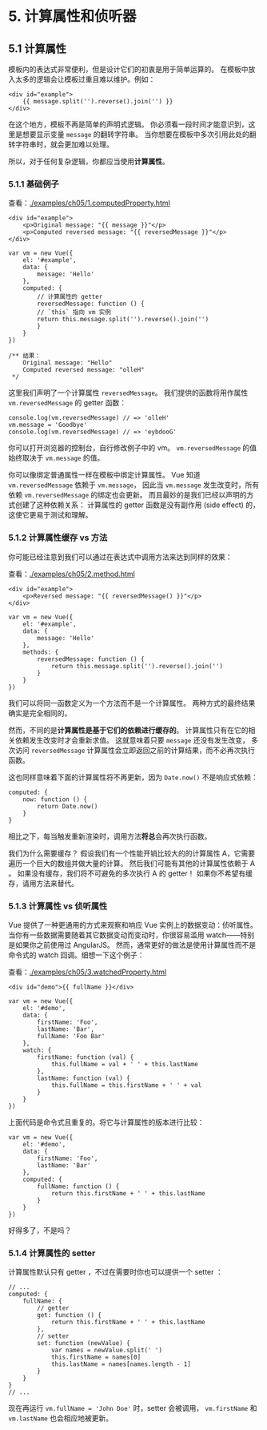 # 5. 计算属性和侦听器

## 5.1 计算属性

模板内的表达式非常便利，但是设计它们的初衷是用于简单运算的。
在模板中放入太多的逻辑会让模板过重且难以维护。例如：

    <div id="example">
        {{ message.split('').reverse().join('') }}
    </div>

在这个地方，模板不再是简单的声明式逻辑。
你必须看一段时间才能意识到，这里是想要显示变量 `message` 的翻转字符串。
当你想要在模板中多次引用此处的翻转字符串时，就会更加难以处理。

所以，对于任何复杂逻辑，你都应当使用**计算属性**。

### 5.1.1 基础例子

查看：[./examples/ch05/1.computedProperty.html](./examples/ch05/1.computedProperty.html)

    <div id="example">
        <p>Original message: "{{ message }}"</p>
        <p>Computed reversed message: "{{ reversedMessage }}"</p>
    </div>

    var vm = new Vue({
        el: '#example',
        data: {
            message: 'Hello'
        },
        computed: {
            // 计算属性的 getter
            reversedMessage: function () {
            // `this` 指向 vm 实例
            return this.message.split('').reverse().join('')
            }
        }
    })

    /** 结果：
        Original message: "Hello"
        Computed reversed message: "olleH"
     */

这里我们声明了一个计算属性 `reversedMessage`。
我们提供的函数将用作属性 `vm.reversedMessage` 的 getter 函数：

    console.log(vm.reversedMessage) // => 'olleH'
    vm.message = 'Goodbye'
    console.log(vm.reversedMessage) // => 'eybdooG'

你可以打开浏览器的控制台，自行修改例子中的 vm。
`vm.reversedMessage` 的值始终取决于 `vm.message` 的值。

你可以像绑定普通属性一样在模板中绑定计算属性。
Vue 知道 `vm.reversedMessage` 依赖于 `vm.message`，
因此当 `vm.message` 发生改变时，所有依赖 `vm.reversedMessage` 的绑定也会更新。
而且最妙的是我们已经以声明的方式创建了这种依赖关系：
计算属性的 getter 函数是没有副作用 (side effect) 的，这使它更易于测试和理解。

### 5.1.2 计算属性缓存 vs 方法

你可能已经注意到我们可以通过在表达式中调用方法来达到同样的效果：

查看：[./examples/ch05/2.method.html](./examples/ch05/2.method.html)

    <div id="example">
        <p>Reversed message: "{{ reversedMessage() }}"</p>
    </div>

    var vm = new Vue({
        el: '#example',
        data: {
            message: 'Hello'
        },
        methods: {
            reversedMessage: function () {
                return this.message.split('').reverse().join('')
            }
        }
    })

我们可以将同一函数定义为一个方法而不是一个计算属性。
两种方式的最终结果确实是完全相同的。

然而，不同的是**计算属性是基于它们的依赖进行缓存的**。
计算属性只有在它的相关依赖发生改变时才会重新求值。
这就意味着只要 `message` 还没有发生改变，
多次访问 `reversedMessage` 计算属性会立即返回之前的计算结果，而不必再次执行函数。

这也同样意味着下面的计算属性将不再更新，因为 `Date.now()` 不是响应式依赖：

    computed: {
        now: function () {
            return Date.now()
        }
    }

相比之下，每当触发重新渲染时，调用方法**将总**会再次执行函数。

我们为什么需要缓存？
假设我们有一个性能开销比较大的的计算属性 A，它需要遍历一个巨大的数组并做大量的计算。
然后我们可能有其他的计算属性依赖于 A 。
如果没有缓存，我们将不可避免的多次执行 A 的 getter！
如果你不希望有缓存，请用方法来替代。

### 5.1.3 计算属性 vs 侦听属性


Vue 提供了一种更通用的方式来观察和响应 Vue 实例上的数据变动：侦听属性。
当你有一些数据需要随着其它数据变动而变动时，你很容易滥用 watch——特别是如果你之前使用过 AngularJS。
然而，通常更好的做法是使用计算属性而不是命令式的 watch 回调。细想一下这个例子：

查看：[./examples/ch05/3.watchedProperty.html](./examples/ch05/3.watchedProperty.html)

    <div id="demo">{{ fullName }}</div>

    var vm = new Vue({
        el: '#demo',
        data: {
            firstName: 'Foo',
            lastName: 'Bar',
            fullName: 'Foo Bar'
        },
        watch: {
            firstName: function (val) {
                this.fullName = val + ' ' + this.lastName
            },
            lastName: function (val) {
                this.fullName = this.firstName + ' ' + val
            }
        }
    })

上面代码是命令式且重复的。将它与计算属性的版本进行比较：

    var vm = new Vue({
        el: '#demo',
        data: {
            firstName: 'Foo',
            lastName: 'Bar'
        },
        computed: {
            fullName: function () {
                return this.firstName + ' ' + this.lastName
            }
        }
    })

好得多了，不是吗？

### 5.1.4 计算属性的 setter

计算属性默认只有 getter ，不过在需要时你也可以提供一个 setter ：

    // ...
    computed: {
        fullName: {
            // getter
            get: function () {
                return this.firstName + ' ' + this.lastName
            },
            // setter
            set: function (newValue) {
                var names = newValue.split(' ')
                this.firstName = names[0]
                this.lastName = names[names.length - 1]
            }
        }
    }
    // ...

现在再运行 `vm.fullName = 'John Doe'` 时，setter 会被调用，
`vm.firstName` 和 `vm.lastName` 也会相应地被更新。